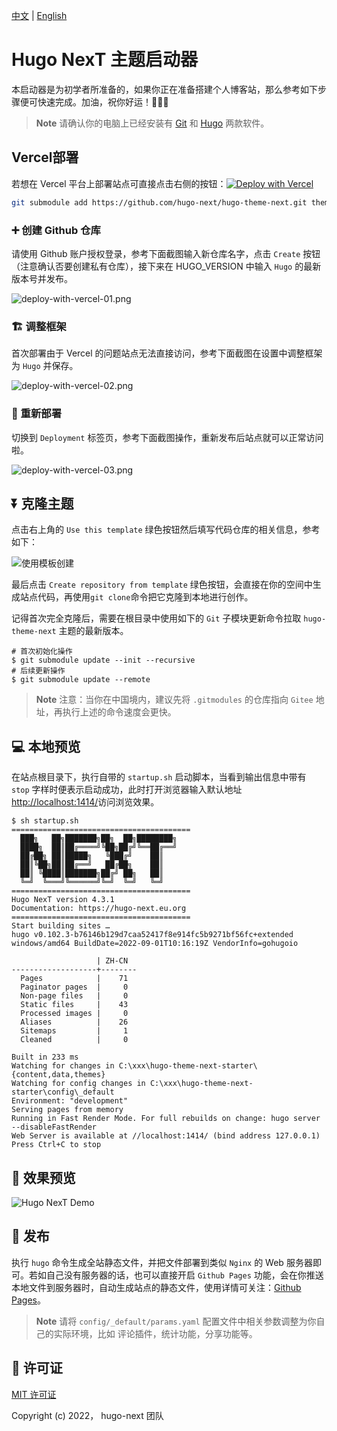 [中文](#) | [English](https://github.com/hugo-next/hugo-theme-next-starter/blob/main/README.md)

# Hugo NexT 主题启动器

本启动器是为初学者所准备的，如果你正在准备搭建个人博客站，那么参考如下步骤便可快速完成。加油，祝你好运！:tada::tada::tada:

> **Note**
> 请确认你的电脑上已经安装有 [Git](https://git-scm.com/downloads) 和 [Hugo](https://github.com/gohugoio/hugo/releases/) 两款软件。


## Vercel部署

若想在 Vercel 平台上部署站点可直接点击右侧的按钮：[![Deploy with Vercel](https://vercel.com/button)](https://vercel.com/new/clone?repository-url=https%3A%2F%2Fgithub.com%2Fhugo-next%2Fhugo-theme-next-starter&env=HUGO_VERSION&envDescription=Enter%20latest%20version%20of%20Hugo%20engine.&envLink=https%3A%2F%2Fgithub.com%2Fgohugoio%2Fhugo%2Freleases%2F&project-name=my-blog&repo-name=my-blog&demo-title=Hugo%20NexT%20Theme&demo-description=Easily%20%26%20powerful%20theme%20of%20Hugo%20engine.&demo-url=https%3A%2F%2Fhugo-next.eu.org%2F&demo-image=https%3A%2F%2Fimgs.lisenhui.cn%2Fhugo-next%2Fhugo-next-demo.png&install-command=git%20submodule%20add%20https%3A%2F%2Fgithub.com%2Fhugo-next%2Fhugo-theme-next.git%20themes%2Fhugo-theme-next)

```bash
git submodule add https://github.com/hugo-next/hugo-theme-next.git themes/hugo-theme-next
```

### ➕ 创建 Github 仓库

请使用 Github 账户授权登录，参考下面截图输入新仓库名字，点击 `Create` 按钮（注意确认否要创建私有仓库），接下来在 HUGO_VERSION 中输入 `Hugo` 的最新版本号并发布。

![deploy-with-vercel-01.png](https://imgs.lisenhui.cn/hugo-next/deploy-with-vercel-01.png)

### 🏗 调整框架

首次部署由于 Vercel 的问题站点无法直接访问，参考下面截图在设置中调整框架为 `Hugo` 并保存。

![deploy-with-vercel-02.png](https://imgs.lisenhui.cn/hugo-next/deploy-with-vercel-02.png)

### 🚧 重新部署

切换到 `Deployment` 标签页，参考下面截图操作，重新发布后站点就可以正常访问啦。

![deploy-with-vercel-03.png](https://imgs.lisenhui.cn/hugo-next/deploy-with-vercel-03.png)

## ⏬ 克隆主题

点击右上角的 `Use this template` 绿色按钮然后填写代码仓库的相关信息，参考如下：

![使用模板创建](https://imgs.lisenhui.cn/hugo-next/use-hugo-next-starter.png)

最后点击 `Create repository from template` 绿色按钮，会直接在你的空间中生成站点代码，再使用`git clone`命令把它克隆到本地进行创作。

记得首次完全克隆后，需要在根目录中使用如下的 `Git` 子模块更新命令拉取 `hugo-theme-next` 主题的最新版本。

```
# 首次初始化操作
$ git submodule update --init --recursive
# 后续更新操作
$ git submodule update --remote
```

> **Note**
> 注意：当你在中国境内，建议先将 `.gitmodules` 的仓库指向 `Gitee` 地址，再执行上述的命令速度会更快。

## 💻 本地预览

在站点根目录下，执行自带的 `startup.sh` 启动脚本，当看到输出信息中带有 `stop` 字样时便表示启动成功，此时打开浏览器输入默认地址[http://localhost:1414/](http://localhost:1414/)访问浏览效果。


```shell
$ sh startup.sh
========================================
  ███╗   ██╗███████╗██╗  ██╗████████╗
  ████╗  ██║██╔════╝╚██╗██╔╝╚══██╔══╝
  ██╔██╗ ██║█████╗   ╚███╔╝    ██║
  ██║╚██╗██║██╔══╝   ██╔██╗    ██║
  ██║ ╚████║███████╗██╔╝ ██╗   ██║
  ╚═╝  ╚═══╝╚══════╝╚═╝  ╚═╝   ╚═╝
========================================
Hugo NexT version 4.3.1
Documentation: https://hugo-next.eu.org
========================================
Start building sites …
hugo v0.102.3-b76146b129d7caa52417f8e914fc5b9271bf56fc+extended windows/amd64 BuildDate=2022-09-01T10:16:19Z VendorInfo=gohugoio

                   | ZH-CN
-------------------+--------
  Pages            |    71
  Paginator pages  |     0
  Non-page files   |     0
  Static files     |    43
  Processed images |     0
  Aliases          |    26
  Sitemaps         |     1
  Cleaned          |     0

Built in 233 ms
Watching for changes in C:\xxx\hugo-theme-next-starter\{content,data,themes}
Watching for config changes in C:\xxx\hugo-theme-next-starter\config\_default
Environment: "development"
Serving pages from memory
Running in Fast Render Mode. For full rebuilds on change: hugo server --disableFastRender
Web Server is available at //localhost:1414/ (bind address 127.0.0.1)
Press Ctrl+C to stop
```

## 🎨 效果预览

![Hugo NexT Demo](https://imgs.lisenhui.cn/hugo-next/hugo-next-demo.png)

## 🎉 发布

执行 `hugo` 命令生成全站静态文件，并把文件部署到类似 `Nginx` 的 Web 服务器即可。若如自己没有服务器的话，也可以直接开启 `Github Pages` 功能，会在你推送本地文件到服务器时，自动生成站点的静态文件，使用详情可关注：[Github Pages](https://pages.github.com/)。

> **Note**
> 请将 `config/_default/params.yaml` 配置文件中相关参数调整为你自己的实际环境，比如 评论插件，统计功能，分享功能等。

## 📜 许可证

[MIT 许可证](LICENSE)

Copyright (c) 2022， hugo-next 团队